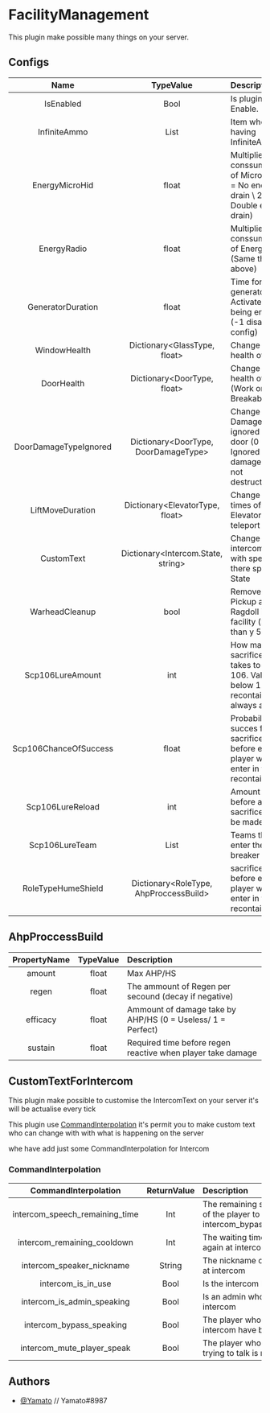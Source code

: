 

# FacilityManagement

This plugin make possible many things on your server.

## Configs
|     Name    | TypeValue | Description |
| :-------------: | :---------: | :--------- |
| IsEnabled | Bool | Is plugin Enable. |
| InfiniteAmmo | List<ItemType> | Item who having InfiniteAmmo |
| EnergyMicroHid | float | Multiplier conssumption of MicroHID (0 = No energy drain \ 2 = Double energy drain) |
| EnergyRadio | float | Multiplier conssumption of EnergyRadio (Same than above) |
| GeneratorDuration | float | Time for generator to be Activated after being enable (-1 disable the config) |
| WindowHealth | Dictionary<GlassType, float> | Change the health of Glass |
| DoorHealth | Dictionary<DoorType, float> | Change the health of Door (Work only for BreakableDoor) |
| DoorDamageTypeIgnored | Dictionary<DoorType, DoorDamageType> | Change the DamageType ignored by the door (0 = Ignored no damage / 17 = not destructible) |
| LiftMoveDuration | Dictionary<ElevatorType, float> | Change the times of Elevator to teleport |
| CustomText | Dictionary<Intercom.State, string> | Change the intercomText with specified there specified State  |
| WarheadCleanup | bool | Remove all Pickup and Ragdoll in the facility (lower than y 500) |
| Scp106LureAmount | int | How many sacrifices it takes to lure 106. Values below 1 set the recontainer to always active |
| Scp106ChanceOfSuccess | float | Probability of succes for sacrifice work before enough player was enter in the recontainer |
| Scp106LureReload | int | Amount of time before another sacrifice can be made |
| Scp106LureTeam | List<Team> |  Teams that can enter the femur breaker |
| RoleTypeHumeShield | Dictionary<RoleType, AhpProccessBuild> |  sacrifice work before enough player was enter in the recontainer |

## AhpProccessBuild

|    PropertyName    | TypeValue | Description |
| :-------------: | :---------: | :--------- |
| amount | float | Max AHP/HS |
| regen | float | The ammount of Regen per secound (decay if negative) |
| efficacy | float | Ammount of damage take by AHP/HS (0 = Useless/ 1 = Perfect) |
| sustain | float | Required time before regen reactive when player take damage |

## CustomTextForIntercom

This plugin make possible to customise the IntercomText on your server it's will be actualise every tick

This plugin use [CommandInterpolation](https://en.scpslgame.com/index.php?title=Command_Interpolation
) it's permit you to make custom text who can change with with what is happening on the server

whe have add just some CommandInterpolation for Intercom

### CommandInterpolation
|     CommandInterpolation    | ReturnValue | Description |
| :-------------: | :---------: | :--------- |
| intercom_speech_remaining_time | Int | The remaining speech time of the player to talk at intercom_bypass_speaking. |
| intercom_remaining_cooldown | Int | The waiting time to talk again at intercom |
| intercom_speaker_nickname | String | The nickname of the player at intercom |
| intercom_is_in_use | Bool | Is the intercom being used |
| intercom_is_admin_speaking | Bool | Is an admin who speak at intercom |
| intercom_bypass_speaking | Bool | The player who speak at intercom have bypass |
| intercom_mute_player_speak | Bool | The player who actually trying to talk is muted |


## Authors

- [@Yamato](https://github.com/louis1706) // Yamato#8987

